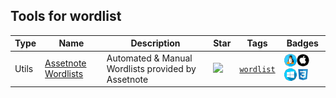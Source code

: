 
## Tools for wordlist

| Type | Name | Description | Star | Tags | Badges |
| --- | --- | --- | --- | --- | --- |
|Utils|[Assetnote Wordlists](https://github.com/assetnote/wordlists)|Automated & Manual Wordlists provided by Assetnote|![](https://img.shields.io/github/stars/assetnote/wordlists?label=%20)|[`wordlist`](/tags/wordlist.md)|![linux](./images/linux.png)![macos](./images/apple.png)![windows](./images/windows.png)[![CSS](./images/css.png)](/langs/CSS.md)|

